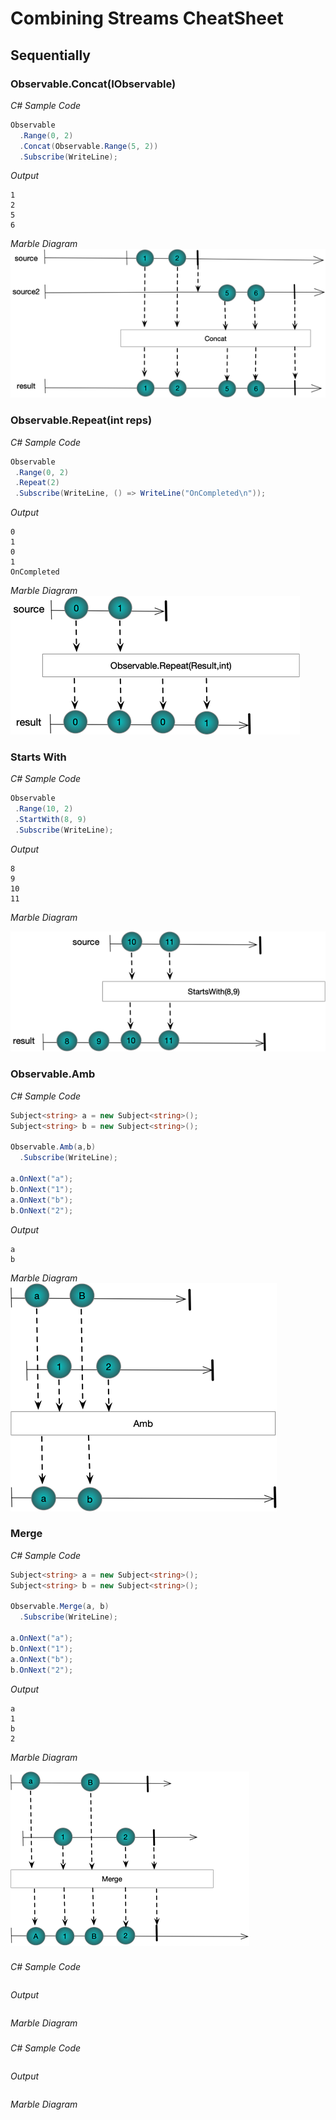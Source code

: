 ﻿# Combining Streams CheatSheet

## Sequentially
### Observable.Concat(IObservable<TSource>)
*C# Sample Code*
```csharp
Observable
  .Range(0, 2)
  .Concat(Observable.Range(5, 2))
  .Subscribe(WriteLine);
```
*Output*
```
1
2
5
6
```

*Marble Diagram*
![Concat](Resources/Concat.png)

### Observable.Repeat(int reps)
*C# Sample Code*
```csharp
Observable
 .Range(0, 2)
 .Repeat(2)
 .Subscribe(WriteLine, () => WriteLine("OnCompleted\n"));
```
*Output*
```
0
1
0
1
OnCompleted
```

*Marble Diagram*
![Repeat](Resources/Repeat.png)

### Starts With
*C# Sample Code*
```csharp
Observable
 .Range(10, 2)
 .StartWith(8, 9)
 .Subscribe(WriteLine);
```
*Output*
```
8
9
10
11
```

*Marble Diagram*

![Starts With](Resources/StartsWith.png)

### Observable.Amb
*C# Sample Code*
```csharp
Subject<string> a = new Subject<string>();
Subject<string> b = new Subject<string>();

Observable.Amb(a,b)
  .Subscribe(WriteLine);

a.OnNext("a");
b.OnNext("1");
a.OnNext("b");
b.OnNext("2");
```
*Output*
```
a
b
```

*Marble Diagram*
![Amb](Resources/Amb.png)

### Merge
*C# Sample Code*
```csharp
Subject<string> a = new Subject<string>();
Subject<string> b = new Subject<string>();

Observable.Merge(a, b)
  .Subscribe(WriteLine);

a.OnNext("a");
b.OnNext("1");
a.OnNext("b");
b.OnNext("2");
```
*Output*
```
a
1
b
2
```

*Marble Diagram*

![Merge](Resources/Merge.png)

### 
*C# Sample Code*
```csharp

```
*Output*
```

```

*Marble Diagram*


### 
*C# Sample Code*
```csharp

```
*Output*
```

```

*Marble Diagram*



